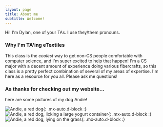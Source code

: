 ```yaml
---
layout: page
title: About me
subtitle: Welcome!
---
```


Hi! I'm Dylan, one of your TAs. I use they/them pronouns. 

### Why I'm TA'ing eTextiles

This class is the _coolest_ way to get non-CS people comfortable with computer science, and I'm super excited to help that happen! I'm a CS major with a decent amount of experience doing various fibercrafts, so this class is a pretty perfect combination of several of my areas of expertise. I'm here as a resource for you all. Please ask me questions!

### As thanks for checking out my website...
here are some pictures of my dog Andie!

![Andie, a red dog](https://dlc4-williams.github.io/assets/img/andie_1){: .mx-auto.d-block :}
![Andie, a red dog, licking a large yogurt container](https://dlc4-williams.github.io/assets/img/andie_2 "test title"){: .mx-auto.d-block :}
![Andie, a red dog, lying on the grass](https://dlc4-williams.github.io/assets/img/andie_3){: .mx-auto.d-block :}
